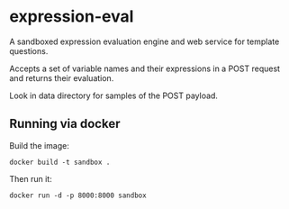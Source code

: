 # expression-eval

A sandboxed expression evaluation engine and web service for template questions.

Accepts a set of variable names and their expressions in a POST request and returns
their evaluation.

Look in data directory for samples of the POST payload.

## Running via docker

Build the image:

```
docker build -t sandbox .
```

Then run it:

```
docker run -d -p 8000:8000 sandbox
```





